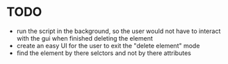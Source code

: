 # TODO

- run the script in the background, so the user would not have to interact with the gui when finished deleting the element
- create an easy UI for the user to exit the "delete element" mode
- find the element by there selctors and not by there attributes
